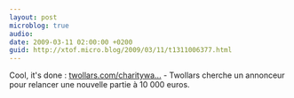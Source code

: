 ```yaml
---
layout: post
microblog: true
audio: 
date: 2009-03-11 02:00:00 +0200
guid: http://xtof.micro.blog/2009/03/11/t1311006377.html
---
```

Cool, it's done : [twollars.com/charitywa...](http://twollars.com/charitywater) - Twollars cherche un annonceur pour relancer une nouvelle partie à 10 000 euros.
